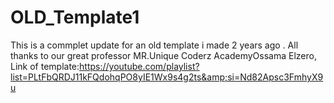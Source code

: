 # OLD_Template1
This is a commplet update for an old template i made 2 years ago . All thanks to our great professor MR.Unique Coderz AcademyOssama Elzero, Link of template:https://youtube.com/playlist?list=PLtFbQRDJ11kFQdohqPO8yIE1Wx9s4g2ts&amp;si=Nd82Apsc3FmhyX9u

